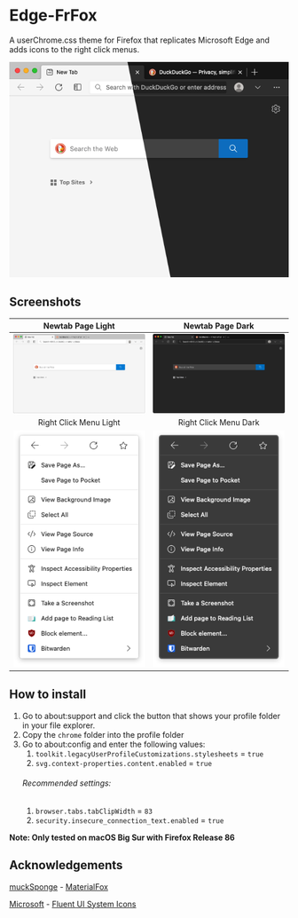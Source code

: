 # Edge-FrFox
A userChrome.css theme for Firefox that replicates Microsoft Edge and adds icons to the right click menus.

![thumbnail](screenshots/Edge-FrFox.png)

## Screenshots
Newtab Page Light|Newtab Page Dark
:-:|:-:
![screenshot-light](screenshots/screenshot-light.png) | ![screenshot-dark](screenshots/screenshot-dark.png)
Right Click Menu Light | Right Click Menu Dark
![rightclick-light](screenshots/rightclick-light.png) | ![rightclick-dark](screenshots/rightclick-dark.png)

## How to install

1. Go to about:support and click the button that shows your profile folder in your file explorer.
2. Copy the `chrome` folder into the profile folder
3. Go to about:config and enter the following values:
   1. `toolkit.legacyUserProfileCustomizations.stylesheets` = `true`
   2. `svg.context-properties.content.enabled` = `true`
   ###### Recommended settings:
   1. `browser.tabs.tabClipWidth` = `83`
   2. `security.insecure_connection_text.enabled` = `true`

**Note: Only tested on macOS Big Sur with Firefox Release 86**

## Acknowledgements
[muckSponge](https://github.com/muckSponge) - [MaterialFox](https://github.com/muckSponge/MaterialFox)

[Microsoft](https://github.com/microsoft) - [Fluent UI System Icons](https://github.com/microsoft/fluentui-system-icons)
